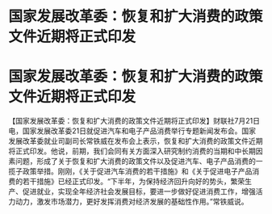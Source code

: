 # 国家发展改革委：恢复和扩大消费的政策文件近期将正式印发

# 国家发展改革委：恢复和扩大消费的政策文件近期将正式印发

【国家发展改革委：恢复和扩大消费的政策文件近期将正式印发】财联社7月21日电，国家发展改革委21日就促进汽车和电子产品消费举行专题新闻发布会。国家发展改革委就业司副司长常铁威在发布会上表示，恢复和扩大消费的政策文件近期将正式印发。他说，前期，我们会同有关方面深入研究制约消费的当期和中长期因素问题，形成了关于恢复和扩大消费的政策文件以及促进汽车、电子产品消费的一揽子政策举措。刚刚，《关于促进汽车消费的若干措施》和《关于促进电子产品消费的若干措施》已经正式印发。“下半年，为保持经济回升向好的势头，繁荣生产、促进就业，实现全年经济社会发展目标，要进一步做好促进消费工作，增强活力动力，激发市场潜力，更好发挥消费对经济发展的基础性作用。”常铁威说。

